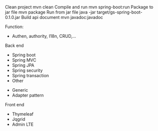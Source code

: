Clean project mvn clean
Compile and run mvn spring-boot:run
Package to jar file mvn package
Run from jar file java -jar target/gs-spring-boot-0.1.0.jar
Build api document mvn javadoc:javadoc

Function:

- Authen, authority, I18n, CRUD,...

Back end 

- Spring boot 
- Spring MVC
- Spring JPA
- Spring security
- Spring transaction
- Other
+ Generic
+ Adapter pattern

Front end
- Thymeleaf
- Jqgrid
- Admin LTE
